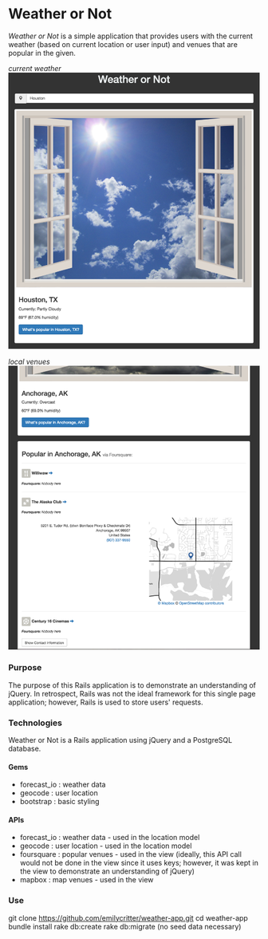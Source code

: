 # Weather or Not

*Weather or Not* is a simple application that provides users with the current weather (based on current location or user input) and venues that are popular in the given.

*current weather*
![landing_page](/screenshots/landing.png?raw=true)

*local venues*
![landing_page](/screenshots/foursquare.png?raw=true)

### Purpose
The purpose of this Rails application is to demonstrate an understanding of jQuery.
In retrospect, Rails was not the ideal framework for this single page application; however, Rails is used to store users' requests.

### Technologies
Weather or Not is a Rails application using jQuery and a PostgreSQL database.
#### Gems
* forecast_io : weather data
* geocode : user location
* bootstrap : basic styling


#### APIs
* forecast_io : weather data - used in the location model
* geocode : user location - used in the location model
* foursquare : popular venues - used in the view (ideally, this API call would not be done in the view since it uses keys; however, it was kept in the view to demonstrate an understanding of jQuery)
* mapbox : map venues - used in the view

### Use
git clone https://github.com/emilycritter/weather-app.git
cd weather-app
bundle install
rake db:create
rake db:migrate
(no seed data necessary)
